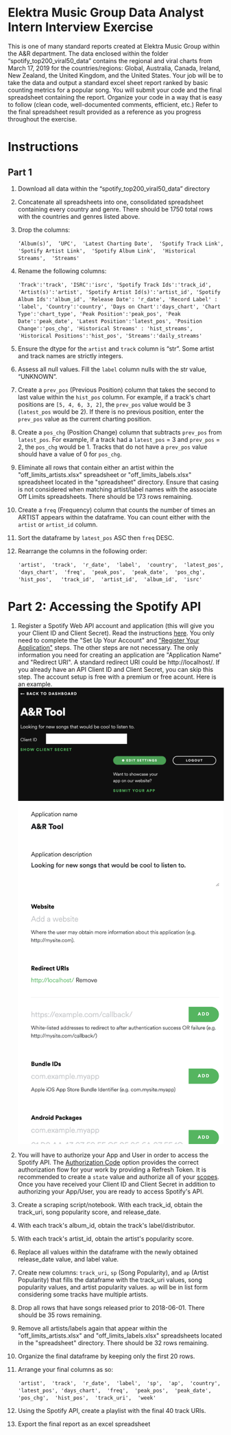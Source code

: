 # Elektra Music Group Data Analyst Intern Interview Exercise
This is one of many standard reports created at Elektra Music Group within the A&R department.  The data enclosed within the folder “spotify_top200_viral50_data” contains the regional and viral charts from March 17, 2019 for the countries/regions: Global, Australia, Canada, Ireland, New Zealand, the United Kingdom, and the United States.  Your job will be to take the data and output a standard excel sheet report ranked by basic counting metrics for a popular song.  You will submit your code and the final spreadsheet containing the report.  Organize your code in a way that is easy to follow (clean code, well-documented comments, efficient, etc.) Refer to the final spreadsheet result provided as a reference as you progress throughout the exercise.  

# Instructions

## Part 1
1.  Download all data within the “spotify_top200_viral50_data” directory


2.  Concatenate all spreadsheets into one, consolidated spreadsheet containing every country and genre.  There should be 1750 total rows with the countries and genres listed above.  


3.  Drop the columns: 
    
    `‘Album(s)’, 
    ‘UPC', 
    'Latest Charting Date', 
    'Spotify Track Link', 
    'Spotify Artist Link', 
    'Spotify Album Link', 
    'Historical Streams', 
    'Streams'`
    
    
4.  Rename the following columns:

    `'Track':'track',
    'ISRC':'isrc',
    'Spotify Track Ids':'track_id',
    'Artist(s)':'artist',
    'Spotify Artist Id(s)':'artist_id',
    'Spotify Album Ids':'album_id',
    'Release Date': 'r_date',
    'Record Label' : 'label',
    'Country':'country',
    'Days on Chart':'days_chart',
    'Chart Type':'chart_type',
    'Peak Position':'peak_pos',
    'Peak Date':'peak_date',
    'Latest Position':'latest_pos',
    'Position Change':'pos_chg',
    'Historical Streams' : 'hist_streams',
    'Historical Positions':'hist_pos',
    'Streams':'daily_streams'`


5.  Ensure the dtype for the `artist` and `track` column is “str”. Some artist and track names are strictly integers.   


6.  Assess all null values.  Fill the `label` column nulls with the str value, “UNKNOWN”.  


7.  Create a `prev_pos` (Previous Position) column that takes the second to last value within the `hist_pos` column. For example, if a track's chart positions are `[5, 4, 6, 3, 2]`, the `prev_pos` value would be 3 (`latest_pos` would be 2). If there is no previous position, enter the `prev_pos` value as the current charting position.  


8. Create a `pos_chg` (Position Change) column that subtracts `prev_pos` from `latest_pos`.  For example, if a track had a `latest_pos` = 3 and `prev_pos` = 2, the `pos_chg` would be 1.  Tracks that do not have a `prev_pos` value should have a value of 0 for `pos_chg`.


9. Eliminate all rows that contain either an artist within the "off_limits_artists.xlsx" spreadsheet or "off_limits_labels.xlsx" spreadsheet located in the "spreadsheet" directory.  Ensure that casing is not considered when matching artist/label names with the associate Off Limits spreadsheets.  There should be 173 rows remaining. 


10. Create a `freq` (Frequency) column that counts the number of times an ARTIST appears within the dataframe.  You can count either with the `artist` or `artist_id` column.  


11. Sort the dataframe by `latest_pos` ASC then `freq` DESC.


12. Rearrange the columns in the following order:

    `'artist', 
    'track', 
    'r_date', 
    'label', 
    'country', 
    'latest_pos',
    'days_chart', 
    'freq', 
    'peak_pos', 
    'peak_date', 
    'pos_chg', 
    'hist_pos',  
    'track_id', 
    'artist_id', 
    'album_id', 
    'isrc'`


# Part 2: Accessing the Spotify API
1. Register a Spotify Web API account and application (this will give you your Client ID and Client Secret). Read the instructions [here](https://developer.spotify.com/documentation/web-api/quick-start/).  You only need to complete the "Set Up Your Account" and ["Register Your Application"](https://developer.spotify.com/documentation/general/guides/app-settings/#register-your-app) steps.  The other steps are not necessary.  The only information you need for creating an application are "Application Name" and "Redirect URI".  A standard redirect URI could be http://localhost/.  If you already have an API Client ID and Client Secret, you can skip this step.  The account setup is free with a premium or free acount. Here is an example.  
![Application Authorization - 1](./images/1_app_authorize.png)
![Application Authorization - 2](./images/2_app_authorize.png)


2. You will have to authorize your App and User in order to access the Spotify API.  The [Authorization Code](https://developer.spotify.com/documentation/general/guides/authorization-guide/#authorization-code-flow) option provides the correct authorization flow for your work by providing a Refresh Token. It is recommended to create a `state` value and authorize all of your [scopes](https://developer.spotify.com/documentation/general/guides/scopes/). Once you have received your Client ID and Client Secret in addition to authorizing your App/User, you are ready to access Spotify's API. 


4.  Create a scraping script/notebook.  With each track_id, obtain the track_uri, song popularity score, and release_date.


5. With each track's album_id, obtain the track's label/distributor.  


6. With each track's artist_id, obtain the artist's popularity score.  


7. Replace all values within the dataframe with the newly obtained release_date value, and label value.  


8. Create new columns: `track_uri`, `sp` (Song Popularity), and `ap` (Artist Popularity) that fills the dataframe with the track_uri values, song popularity values, and artist popularity values. `ap` will be in list form considering some tracks have multiple artists. 


9.  Drop all rows that have songs released prior to 2018-06-01. There should be 35 rows remaining.  


10. Remove all artists/labels again that appear within the "off_limits_artists.xlsx" and "off_limits_labels.xlsx" spreadsheets located in the "spreadsheet" directory.  There should be 32 rows remaining. 


11.  Organize the final dataframe by keeping only the first 20 rows.  


12. Arrange your final columns as so:

    `'artist', 
    'track', 
    'r_date', 
    'label', 
    'sp', 
    'ap', 
    'country', 
    'latest_pos',
    'days_chart', 
    'freq', 
    'peak_pos', 
    'peak_date', 
    'pos_chg', 
    'hist_pos', 
    'track_uri', 
    'week'`


13. Using the Spotify API, create a playlist with the final 40 track URIs.  

14.  Export the final report as an excel spreadsheet 